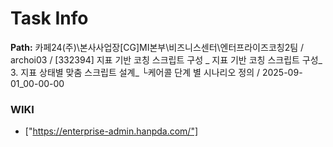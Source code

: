 # Task Info

**Path:** 카페24(주)\본사사업장\[CG]MI본부\비즈니스센터\엔터프라이즈코칭2팀 / archoi03 / [332394] 지표 기반 코칭 스크립트 구성 _ 지표 기반 코칭 스크립트 구성_ 3. 지표 상태별 맞춤 스크립트 설계_ └케어콜 단계 별 시나리오 정의 / 2025-09-01_00-00-00

### WIKI
- ["https://enterprise-admin.hanpda.com/"]

